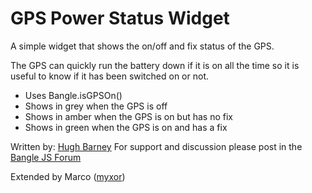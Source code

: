# GPS Power Status Widget

A simple widget that shows the on/off and fix status of the GPS.

The GPS can quickly run the battery down if it is on all the time so
it is useful to know if it has been switched on or not.

- Uses Bangle.isGPSOn()
- Shows in grey when the GPS is off
- Shows in amber when the GPS is on but has no fix
- Shows in green when the GPS is on and has a fix

Written by: [Hugh Barney](https://github.com/hughbarney) For support
and discussion please post in the [Bangle JS
Forum](http://forum.espruino.com/microcosms/1424/)

Extended by Marco ([myxor](https://github.com/myxor))
